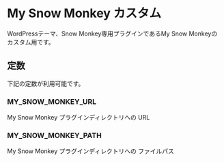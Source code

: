 # My Snow Monkey カスタム

WordPressテーマ、Snow Monkey専用プラグインであるMy Snow Monkeyのカスタム用です。

## 定数

下記の定数が利用可能です。

### MY_SNOW_MONKEY_URL

My Snow Monkey プラグインディレクトリへの URL

### MY_SNOW_MONKEY_PATH

My Snow Monkey プラグインディレクトリへの ファイルパス
